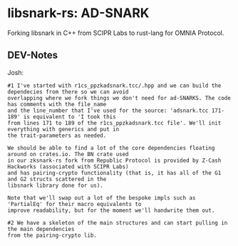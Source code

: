 # libsnark-rs: AD-SNARK 

Forking libsnark in C++ from SCIPR Labs to rust-lang for OMNIA Protocol.


## DEV-Notes
Josh:

    #1 I've started with r1cs_ppzkadsnark.tcc/.hpp and we can build the dependecies from there so we can avoid 
    overlapping where we fork things we don't need for ad-SNARKS. The code has comments with the file_name 
    and the line_number that I've used for the source: 'adsnark.tcc 171-189' is equivalent to 'I took this 
    from lines 171 to 189 of the r1cs_ppzkadsnark.tcc file'. We'll init everything with generics and put in 
    the trait-parameters as needed.

    We should be able to find a lot of the core dependencies floating around on crates.io. The BN crate used 
    in our zksnark-rs fork from Republic Protocol is provided by Z-Cash Hackworks (associated with SCIPR Labs) 
    and has pairing-crypto functionality (that is, it has all of the G1 and G2 structs scattered in the 
    libsnark library done for us).

    Note that we'll swap out a lot of the bespoke impls such as 'PartialEq' for their macro equivalents to 
    improve readability, but for the moment we'll handwrite them out.

    #2 We have a skeleton of the main structures and can start pulling in the main dependencies
    from the pairing-crypto lib. 